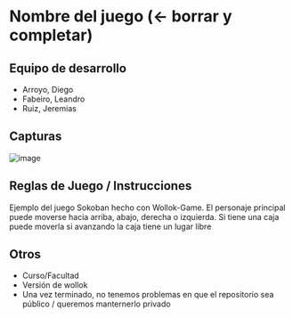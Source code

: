 # Nombre del juego (<- borrar y completar)

## Equipo de desarrollo

- Arroyo, Diego
- Fabeiro, Leandro
- Ruiz, Jeremias

## Capturas

![image](https://github.com/user-attachments/assets/0d110bbc-4271-4bef-83ca-cf3d37623b35)


## Reglas de Juego / Instrucciones

Ejemplo del juego Sokoban hecho con Wollok-Game. El personaje principal puede moverse hacia arriba, abajo, derecha o izquierda. 
Si tiene una caja puede moverla si avanzando la caja tiene un lugar libre


## Otros

- Curso/Facultad
- Versión de wollok
- Una vez terminado, no tenemos problemas en que el repositorio sea público / queremos manternerlo privado
